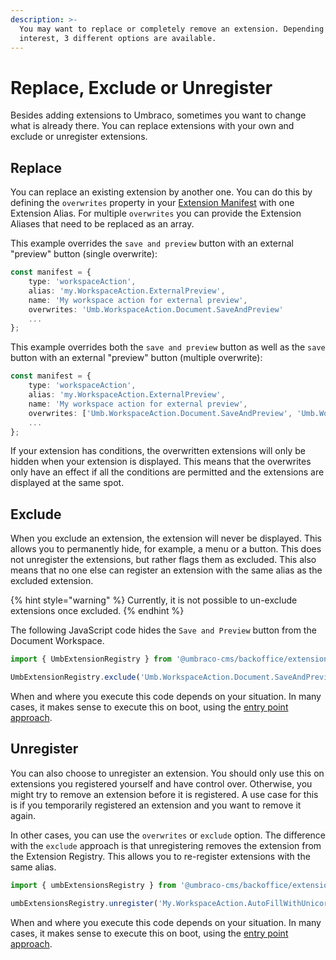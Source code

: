 ```yaml
---
description: >-
  You may want to replace or completely remove an extension. Depending on your
  interest, 3 different options are available.
---
```



# Replace, Exclude or Unregister
Besides adding extensions to Umbraco, sometimes you want to change what is already there. You can replace extensions with your own and exclude or unregister extensions.


## Replace
You can replace an existing extension by another one.
You can do this by defining the `overwrites` property in your [Extension Manifest](extension-manifest.md) with one Extension Alias. For multiple `overwrites` you can provide the Extension Aliases that need to be replaced as an array.




This example overrides the `save and preview` button with an external "preview" button (single overwrite):

```typescript
const manifest = {
    type: 'workspaceAction',
    alias: 'my.WorkspaceAction.ExternalPreview',
    name: 'My workspace action for external preview',
    overwrites: 'Umb.WorkspaceAction.Document.SaveAndPreview'
    ...
};
```


This example overrides both the `save and preview` button as well as the `save` button with an external "preview" button (multiple overwrite):

```typescript
const manifest = {
    type: 'workspaceAction',
    alias: 'my.WorkspaceAction.ExternalPreview',
    name: 'My workspace action for external preview',
    overwrites: ['Umb.WorkspaceAction.Document.SaveAndPreview', 'Umb.WorkspaceAction.Document.Save']
    ...
};
```


If your extension has conditions, the overwritten extensions will only be hidden when your extension is displayed. This means that the overwrites only have an effect if all the conditions are permitted and the extensions are displayed at the same spot.


## Exclude
When you exclude an extension, the extension will never be displayed. This allows you to permanently hide, for example, a menu or a button. This does not unregister the extensions, but rather flags them as excluded. This also means that no one else can register an extension with the same alias as the excluded extension.


{% hint style="warning" %}
Currently, it is not possible to un-exclude extensions once excluded.
{% endhint %}


The following JavaScript code hides the `Save and Preview` button from the Document Workspace.

```typescript
import { UmbExtensionRegistry } from '@umbraco-cms/backoffice/extension-api';

UmbExtensionRegistry.exclude('Umb.WorkspaceAction.Document.SaveAndPreview');
```

When and where you execute this code depends on your situation. In many cases, it makes sense to execute this on boot, using the [entry point approach](../extension-types/backoffice-entry-point.md).


## Unregister
You can also choose to unregister an extension. You should only use this on extensions you registered yourself and have control over. Otherwise, you might try to remove an extension before it is registered. A use case for this is if you temporarily registered an extension and you want to remove it again.

In other cases, you can use the `overwrites` or `exclude` option. The difference with the `exclude` approach is that unregistering removes the extension from the Extension Registry. This allows you to re-register extensions with the same alias.

```typescript
import { umbExtensionsRegistry } from '@umbraco-cms/backoffice/extension-registry';

umbExtensionsRegistry.unregister('My.WorkspaceAction.AutoFillWithUnicorns');
```


When and where you execute this code depends on your situation. In many cases, it makes sense to execute this on boot, using the [entry point approach](../extension-types/backoffice-entry-point.md).


